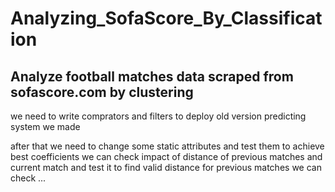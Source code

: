 # Analyzing_SofaScore_By_Classification
## Analyze football matches data scraped from sofascore.com by clustering

we need to write comprators and filters to deploy old version predicting system we made

after that we need to change some static attributes and test them to achieve best coefficients
we can check impact of distance of previous matches and current match and test it to find valid distance for previous matches
we can check ...
